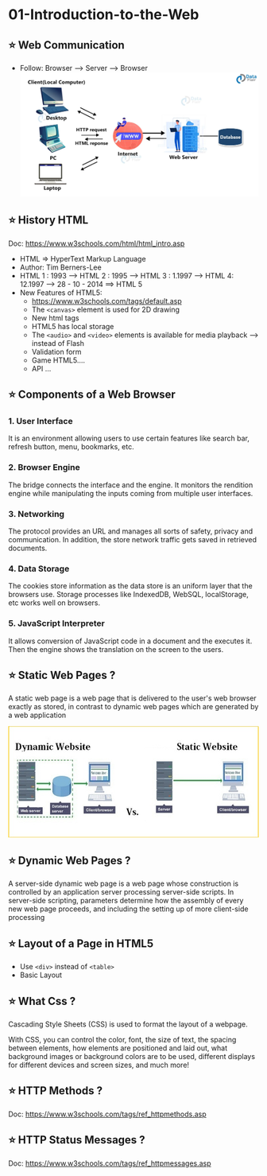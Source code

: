 # 01-Introduction-to-the-Web

## ⭐ Web Communication

- Follow: Browser --> Server --> Browser
![web browser](client-request.webp)

## ⭐ History HTML

Doc: <https://www.w3schools.com/html/html_intro.asp>
- HTML => HyperText Markup Language
- Author: Tim Berners-Lee
- HTML 1 : 1993 --> HTML 2 : 1995 --> HTML 3 : 1.1997 --> HTML 4: 12.1997 --> 28 - 10 - 2014 ==> HTML 5
- New Features of HTML5:
  - <https://www.w3schools.com/tags/default.asp>
  - The `<canvas>` element is used for 2D drawing
  - New html tags
  - HTML5 has local storage
  - The `<audio>` and `<video>` elements is available for media playback --> instead of Flash
  - Validation form
  - Game HTML5....
  - API ...

## ⭐ Components of a Web Browser

### 1. User Interface
It is an environment allowing users to use certain features like search bar, refresh button, menu, bookmarks, etc.

###  2. Browser Engine
The bridge connects the interface and the engine. It monitors the rendition engine while manipulating the inputs coming from multiple user interfaces.

###  3. Networking
The protocol provides an URL and manages all sorts of safety, privacy and communication.
In addition, the store network traffic gets saved in retrieved documents.

###  4. Data Storage
The cookies store information as the data store is an uniform layer that the browsers use. Storage processes like IndexedDB, WebSQL, localStorage, etc works well on browsers.

###  5. JavaScript Interpreter
It allows conversion of JavaScript code in a document and the executes it. Then the engine shows the translation on the screen to the users.

## ⭐ Static Web Pages ?

A static web page is a web page that is delivered to the user's web browser exactly as stored, in contrast to dynamic web pages which are generated by a web application

![Dynamic](dynamic.jpg)

## ⭐ Dynamic Web Pages ?

A server-side dynamic web page is a web page whose construction is controlled by an application server processing server-side scripts. In server-side scripting, parameters determine how the assembly of every new web page proceeds, and including the setting up of more client-side processing


## ⭐ Layout of a Page in HTML5

- Use `<div>` instead of `<table>`
- Basic Layout

## ⭐ What Css ?

Cascading Style Sheets (CSS) is used to format the layout of a webpage.

With CSS, you can control the color, font, the size of text, the spacing between elements, how elements are positioned and laid out, what background images or background colors are to be used, different displays for different devices and screen sizes, and much more!

## ⭐ HTTP Methods ?

Doc: <https://www.w3schools.com/tags/ref_httpmethods.asp>

## ⭐ HTTP Status Messages ?

Doc: <https://www.w3schools.com/tags/ref_httpmessages.asp>

